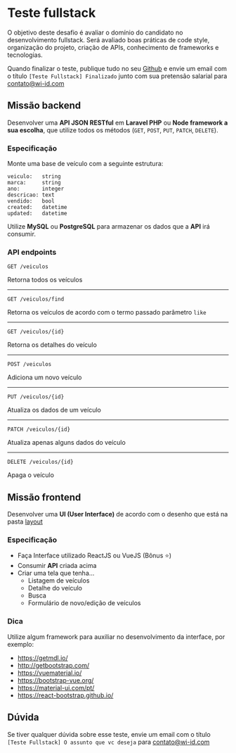 # Teste fullstack

O objetivo deste desafio é avaliar o domínio do candidato no desenvolvimento fullstack. Será avaliado boas práticas de code style, organização do projeto, criação de APIs, conhecimento de frameworks e tecnologias.

Quando finalizar o teste, publique tudo no seu [Github](https://github.com) e envie um email com o título `[Teste Fullstack] Finalizado` junto com sua pretensão salarial para contato@wi-id.com

## Missão backend

Desenvolver uma **API JSON RESTful** em **Laravel PHP** ou **Node framework a sua escolha**, que utilize todos os métodos (`GET`, `POST`, `PUT`, `PATCH`, `DELETE`).  

### Especificação

Monte uma base de veículo com a seguinte estrutura:

```
veiculo:   string
marca:     string
ano:       integer
descricao: text
vendido:   bool
created:   datetime
updated:   datetime
```

Utilize **MySQL** ou **PostgreSQL** para armazenar os dados que a **API** irá consumir.

### API endpoints

`GET /veiculos`

Retorna todos os veículos

---

`GET /veiculos/find`

Retorna os veículos de acordo com o termo passado parâmetro `like`

---

`GET /veiculos/{id}`

Retorna os detalhes do veículo

---

`POST /veiculos`

Adiciona um novo veículo

---

`PUT /veiculos/{id}`

Atualiza os dados de um veículo

---

`PATCH /veiculos/{id}`

Atualiza apenas alguns dados do veículo

---

`DELETE /veiculos/{id}`

Apaga o veículo


## Missão frontend

Desenvolver uma **UI (User Interface)** de acordo com o desenho que está na pasta [layout](https://github.com/workinideas/teste-fullstack/tree/main/layout)

### Especificação
- Faça Interface utilizado ReactJS ou VueJS (Bônus :star:)
- Consumir **API** criada acima
- Criar uma tela que tenha...
    - Listagem de veículos
    - Detalhe do veículo
    - Busca
    - Formulário de novo/edição de veículos

### Dica

Utilize algum framework para auxiliar no desenvolvimento da interface, por exemplo:

- https://getmdl.io/
- http://getbootstrap.com/
- https://vuematerial.io/
- https://bootstrap-vue.org/
- https://material-ui.com/pt/
- https://react-bootstrap.github.io/

## Dúvida

Se tiver qualquer dúvida sobre esse teste, envie um email com o título `[Teste Fullstack] O assunto que vc deseja` para contato@wi-id.com
